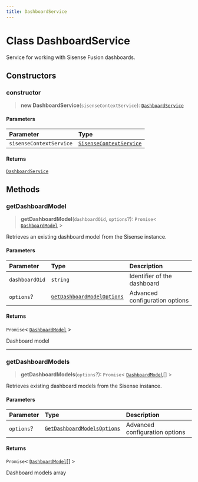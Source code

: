 ```yaml
---
title: DashboardService
---
```


# Class DashboardService <Badge type="fusionEmbed" text="Fusion Embed" />

Service for working with Sisense Fusion dashboards.

## Constructors

### constructor

> **new DashboardService**(`sisenseContextService`): [`DashboardService`](class.DashboardService.md)

#### Parameters

| Parameter | Type |
| :------ | :------ |
| `sisenseContextService` | [`SisenseContextService`](../contexts/class.SisenseContextService.md) |

#### Returns

[`DashboardService`](class.DashboardService.md)

## Methods

### getDashboardModel

> **getDashboardModel**(`dashboardOid`, `options`?): `Promise`\< [`DashboardModel`](class.DashboardModel.md) \>

Retrieves an existing dashboard model from the Sisense instance.

#### Parameters

| Parameter | Type | Description |
| :------ | :------ | :------ |
| `dashboardOid` | `string` | Identifier of the dashboard |
| `options`? | [`GetDashboardModelOptions`](../interfaces/interface.GetDashboardModelOptions.md) | Advanced configuration options |

#### Returns

`Promise`\< [`DashboardModel`](class.DashboardModel.md) \>

Dashboard model

***

### getDashboardModels

> **getDashboardModels**(`options`?): `Promise`\< [`DashboardModel`](class.DashboardModel.md)[] \>

Retrieves existing dashboard models from the Sisense instance.

#### Parameters

| Parameter | Type | Description |
| :------ | :------ | :------ |
| `options`? | [`GetDashboardModelsOptions`](../interfaces/interface.GetDashboardModelsOptions.md) | Advanced configuration options |

#### Returns

`Promise`\< [`DashboardModel`](class.DashboardModel.md)[] \>

Dashboard models array
